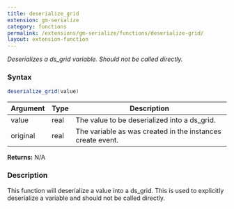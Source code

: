 ```yaml
---
title: deserialize_grid
extension: gm-serialize
category: functions
permalink: /extensions/gm-serialize/functions/deserialize-grid/
layout: extension-function
---
```


_Deserializes a ds_grid variable. Should not be called directly._

### Syntax
```cs
deserialize_grid(value)
```

| Argument | Type | Description |
| --- | --- | --- |
| value | real | The value to be deserialized into a ds_grid. |
| original | real | The variable as was created in the instances create event.  |

**Returns:** N/A

### Description
This function will deserialize a value into a ds_grid. This is used to explicitly deserialize a variable and should not be called directly.